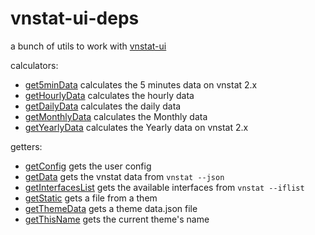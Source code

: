 # vnstat-ui-deps

a bunch of utils to work with [vnstat-ui](https://github.com/AliBasicCoder/vnstat-ui)

calculators:

- [get5minData](https://github.com/AliBasicCoder/vnstat-ui-deps/blob/master/docs/modules/_calculators_getters_5min.md#get5MinData) calculates the 5 minutes data on vnstat 2.x
- [getHourlyData](https://github.com/AliBasicCoder/vnstat-ui-deps/blob/master/docs/modules/_calculators_getters_hourly.md#getHourlyData) calculates the hourly data
- [getDailyData](https://github.com/AliBasicCoder/vnstat-ui-deps/blob/master/docs/modules/_calculators_getters_daily.md#getDailyData) calculates the daily data
- [getMonthlyData](https://github.com/AliBasicCoder/vnstat-ui-deps/blob/master/docs/modules/_calculators_getters_monthly.md#getMonthlyData) calculates the Monthly data
- [getYearlyData](https://github.com/AliBasicCoder/vnstat-ui-deps/blob/master/docs/modules/_calculators_getters_yearly.md#getYearlyData) calculates the Yearly data on vnstat 2.x

getters:

- [getConfig](https://github.com/AliBasicCoder/vnstat-ui-deps/blob/master/docs/modules/_fetchers_.md#getconfig) gets the user config
- [getData](https://github.com/AliBasicCoder/vnstat-ui-deps/blob/master/docs/modules/_fetchers_.md#getdata) gets the vnstat data from `vnstat --json`
- [getInterfacesList](https://github.com/AliBasicCoder/vnstat-ui-deps/blob/master/docs/modules/_fetchers_.md#getinterfaceslist) gets the available interfaces from `vnstat --iflist`
- [getStatic](https://github.com/AliBasicCoder/vnstat-ui-deps/blob/master/docs/modules/_fetchers_.md#getstatic) gets a file from a them
- [getThemeData](https://github.com/AliBasicCoder/vnstat-ui-deps/blob/master/docs/modules/_fetchers_.md#getthemedata) gets a theme data.json file
- [getThisName](https://github.com/AliBasicCoder/vnstat-ui-deps/blob/master/docs/_index_.md#getthisname) gets the current theme's name
